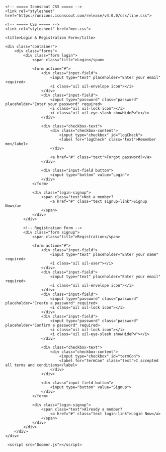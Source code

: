 <!DOCTYPE html>
<!-- Coding By CodingNepal - codingnepalweb.com -->
<html lang="en">
<head>
    <meta charset="UTF-8">
    <meta http-equiv="X-UA-Compatible" content="IE=edge">
    <meta name="viewport" content="width=device-width, initial-scale=1.0">
    
    <!-- ===== Iconscout CSS ===== -->
    <link rel="stylesheet" href="https://unicons.iconscout.com/release/v4.0.0/css/line.css">

    <!-- ===== CSS ===== -->
    <link rel="stylesheet" href="mer.css">
         
    <title>Login & Registration Form</title> 
</head>
<body>
    
    <div class="container">
        <div class="forms">
            <div class="form login">
                <span class="title">Login</span>

                <form action="#">
                    <div class="input-field">
                        <input type="text" placeholder="Enter your email" required>
                        <i class="uil uil-envelope icon"></i>
                    </div>
                    <div class="input-field">
                        <input type="password" class="password" placeholder="Enter your password" required>
                        <i class="uil uil-lock icon"></i>
                        <i class="uil uil-eye-slash showHidePw"></i>
                    </div>

                    <div class="checkbox-text">
                        <div class="checkbox-content">
                            <input type="checkbox" id="logCheck">
                            <label for="logCheck" class="text">Remember me</label>
                        </div>
                        
                        <a href="#" class="text">Forgot password?</a>
                    </div>

                    <div class="input-field button">
                        <input type="button" value="Login">
                    </div>
                </form>

                <div class="login-signup">
                    <span class="text">Not a member?
                        <a href="#" class="text signup-link">Signup Now</a>
                    </span>
                </div>
            </div>

            <!-- Registration Form -->
            <div class="form signup">
                <span class="title">Registration</span>

                <form action="#">
                    <div class="input-field">
                        <input type="text" placeholder="Enter your name" required>
                        <i class="uil uil-user"></i>
                    </div>
                    <div class="input-field">
                        <input type="text" placeholder="Enter your email" required>
                        <i class="uil uil-envelope icon"></i>
                    </div>
                    <div class="input-field">
                        <input type="password" class="password" placeholder="Create a password" required>
                        <i class="uil uil-lock icon"></i>
                    </div>
                    <div class="input-field">
                        <input type="password" class="password" placeholder="Confirm a password" required>
                        <i class="uil uil-lock icon"></i>
                        <i class="uil uil-eye-slash showHidePw"></i>
                    </div>

                    <div class="checkbox-text">
                        <div class="checkbox-content">
                            <input type="checkbox" id="termCon">
                            <label for="termCon" class="text">I accepted all terms and conditions</label>
                        </div>
                    </div>

                    <div class="input-field button">
                        <input type="button" value="Signup">
                    </div>
                </form>

                <div class="login-signup">
                    <span class="text">Already a member?
                        <a href="#" class="text login-link">Login Now</a>
                    </span>
                </div>
            </div>
        </div>
    </div>
<script src="https://cdn.jsdelivr.net/npm/bootstrap@5.3.0-alpha2/dist/js/bootstrap.bundle.min.js"></script>
     <script src="Doomer.js"></script> 
</body>
</html>
